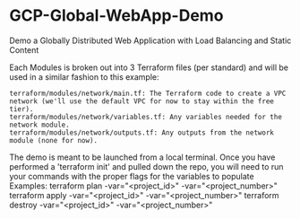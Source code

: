 # GCP-Global-WebApp-Demo
Demo a Globally Distributed Web Application with Load Balancing and Static Content


Each Modules is broken out into 3 Terraform files (per standard) and will be used in a similar fashion to this example: 

    terraform/modules/network/main.tf: The Terraform code to create a VPC network (we'll use the default VPC for now to stay within the free tier).
    terraform/modules/network/variables.tf: Any variables needed for the network module.
    terraform/modules/network/outputs.tf: Any outputs from the network module (none for now).

The demo is meant to be launched from a local terminal. 
Once you have performed a 'terraform init' and pulled down the repo, you will need to run your commands with the proper flags for the variables to populate
      Examples: 
            terraform plan -var="<project_id>" -var="<project_number>"
            terraform apply -var="<project_id>" -var="<project_number>"
            terraform destroy -var="<project_id>" -var="<project_number>"
